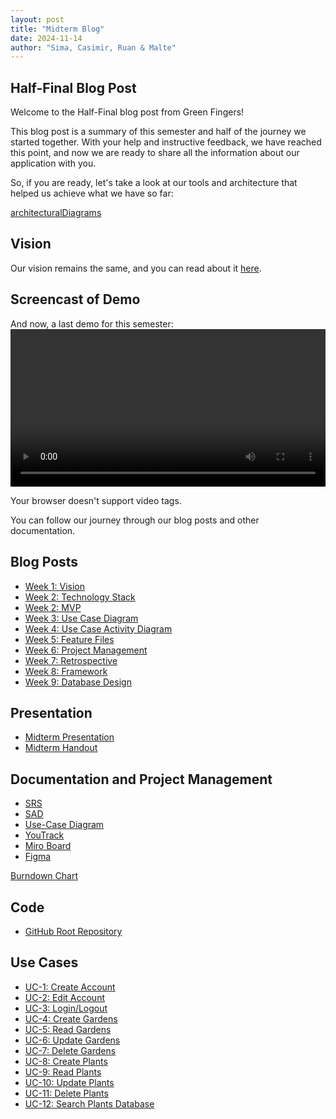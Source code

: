```yaml
---
layout: post
title: "Midterm Blog"
date: 2024-11-14
author: "Sima, Casimir, Ruan & Malte"
---
```


## Half-Final Blog Post

Welcome to the Half-Final blog post from Green Fingers!

This blog post is a summary of this semester and half of the journey we started together. With your help and instructive feedback, we have reached this point, and now we are ready to share all the information about our application with you.

So, if you are ready, let's take a look at our tools and architecture that helped us achieve what we have so far:

[architecturalDiagrams](docs/assets/svg/architecturalDiagrams/mvvmDiagram.drawio.svg)
## Vision

Our vision remains the same, and you can read about it [here](https://github.com/DHBW-Malte/gardeningApp/blob/main/docs/_posts/2024-09-13-our-vision.md).

## Screencast of Demo

And now, a last demo for this semester:
<video width="100%" height="auto" controls>

  <source src="/gardeningApp/assets/screencasts/MyMovie.mp4" type="video/mp4">
  Your browser doesn't support video tags.
</video>

You can follow our journey through our blog posts and other documentation.

## Blog Posts

- [Week 1: Vision](https://github.com/DHBW-Malte/gardeningApp/blob/main/docs/_posts/2024-09-13-our-vision.md)
- [Week 2: Technology Stack](https://github.com/DHBW-Malte/gardeningApp/blob/main/docs/_posts/2024-09-18-tech-stack.md)
- [Week 2: MVP](https://github.com/DHBW-Malte/gardeningApp/blob/main/docs/_posts/2024-09-18-the-mvp.md)
- [Week 3: Use Case Diagram](https://github.com/DHBW-Malte/gardeningApp/blob/main/docs/_posts/2024-10-01-srs-and-ucd.md)
- [Week 4: Use Case Activity Diagram](https://github.com/DHBW-Malte/gardeningApp/blob/main/docs/_posts/2024-10-13-uc-activity-diagrams.md)
- [Week 5: Feature Files](https://github.com/DHBW-Malte/gardeningApp/blob/main/docs/_posts/2024-10-17-our-first-narratives.md)
- [Week 6: Project Management](https://github.com/DHBW-Malte/gardeningApp/blob/main/docs/_posts/2024-10-23-project-management.md)
- [Week 7: Retrospective](https://github.com/DHBW-Malte/gardeningApp/blob/main/docs/_posts/2024-10-24-retrospective.md)
- [Week 8: Framework](https://github.com/DHBW-Malte/gardeningApp/blob/main/docs/_posts/2024-10-31-Our-Framework.md)
- [Week 9: Database Design](https://github.com/DHBW-Malte/gardeningApp/blob/main/docs/_posts/2024-11-14-database.md)

## Presentation

- [Midterm Presentation](docs/Midterm/Peresentation.pptx)
- [Midterm Handout](docs/Midterm/GreenFingers_Handouts.pdf)

## Documentation and Project Management

- [SRS](https://github.com/DHBW-Malte/gardeningApp/blob/main/green-fingers/docs/SoftwareRequirementsSpecification.md)
- [SAD](https://github.com/DHBW-Malte/gardeningApp/blob/main/green-fingers/docs/SoftwareArchitectureDocument.md)
- [Use-Case Diagram](../../docs/assets/svg/GreenFingersUsecases.drawio.svg)
- [YouTrack](https://dhbw-malte.youtrack.cloud/projects/0-4)
- [Miro Board](https://miro.com/app/board/uXjVLfrnVdc=/)
- [Figma](https://www.figma.com/design/UNUTu2ARSJv1fCut4Pll3I/Wireframes?node-id=109-77&t=B3XivaWS8aiyTT8K-1)

[Burndown Chart](https://github.com/DHBW-Malte/gardeningApp/blob/main/docs/assets/screenshots/burndown.png)

## Code

- [GitHub Root Repository](https://github.com/DHBW-Malte/gardeningApp)

## Use Cases

- [UC-1: Create Account](https://github.com/DHBW-Malte/gardeningApp/blob/main/docs/usecases/CRUD-User/createUser.md)
- [UC-2: Edit Account](https://github.com/DHBW-Malte/gardeningApp/blob/main/docs/usecases/CRUD-User/updateUser.md)
- [UC-3: Login/Logout](https://github.com/DHBW-Malte/gardeningApp/blob/main/docs/usecases/CRUD-User/loginLogoutUser.md)
- [UC-4: Create Gardens](https://github.com/DHBW-Malte/gardeningApp/blob/main/docs/usecases/CRUD-Garden/addGarden.md)
- [UC-5: Read Gardens](https://github.com/DHBW-Malte/gardeningApp/blob/main/docs/usecases/CRUD-Garden/showGardens.md)
- [UC-6: Update Gardens](https://github.com/DHBW-Malte/gardeningApp/blob/main/docs/usecases/CRUD-Garden/updateGarden.md)
- [UC-7: Delete Gardens](https://github.com/DHBW-Malte/gardeningApp/blob/main/docs/usecases/CRUD-Garden/deleteGarden.md)
- [UC-8: Create Plants](https://github.com/DHBW-Malte/gardeningApp/blob/main/docs/usecases/CRUD-Plant/addPlant.md)
- [UC-9: Read Plants](https://github.com/DHBW-Malte/gardeningApp/blob/main/docs/usecases/CRUD-Plant/viewPlant.md)
- [UC-10: Update Plants](https://github.com/DHBW-Malte/gardeningApp/blob/main/docs/usecases/CRUD-Plant/updatePlant.md)
- [UC-11: Delete Plants](https://github.com/DHBW-Malte/gardeningApp/blob/main/docs/usecases/CRUD-Plant/deletePlant.md)
- [UC-12: Search Plants Database](https://github.com/DHBW-Malte/gardeningApp/blob/main/docs/usecases/CatalogPlants/explorePlants.md)
